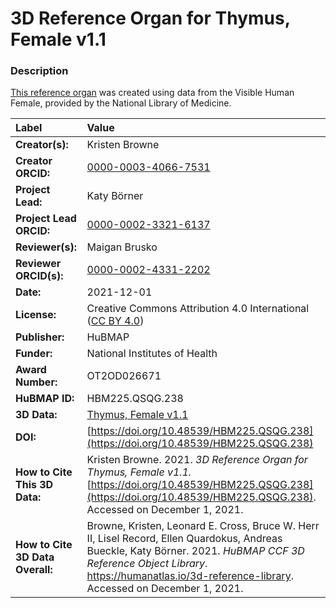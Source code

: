 # 3D Reference Organ for Thymus, Female v1.1

### Description
[This reference organ](https://humanatlas.io/3d-reference-library) was created using data from the Visible Human Female, provided by the National Library of Medicine.

| Label | Value |
| :------------- |:-------------|
| **Creator(s):** | Kristen Browne |
| **Creator ORCID:** | [0000-0003-4066-7531](https://orcid.org/0000-0003-4066-7531) |
| **Project Lead:** | Katy B&ouml;rner |
| **Project Lead ORCID:** | [0000-0002-3321-6137](https://orcid.org/0000-0002-3321-6137) |
| **Reviewer(s):** | Maigan Brusko | 
| **Reviewer ORCID(s):** |[0000-0002-4331-2202](https://doi.org/10.5072/0000-0002-4331-2202) |
| **Date:** | 2021-12-01 |
| **License:** | Creative Commons Attribution 4.0 International ([CC BY 4.0](https://creativecommons.org/licenses/by/4.0/)) |
| **Publisher:** | HuBMAP |
| **Funder:** | National Institutes of Health |
| **Award Number:** | OT2OD026671 |
| **HuBMAP ID:** | HBM225.QSQG.238 |
| **3D Data:** | [Thymus, Female v1.1](https://hubmapconsortium.github.io/ccf-releases/v1.1/models/VH_F_Thymus.glb)  |
| **DOI:** | [https://doi.org/10.48539/HBM225.QSQG.238](https://doi.org/10.48539/HBM225.QSQG.238) |
| **How to Cite This 3D Data:** | Kristen Browne. 2021. *3D Reference Organ for Thymus, Female v1.1.* [https://doi.org/10.48539/HBM225.QSQG.238](https://doi.org/10.48539/HBM225.QSQG.238). Accessed on December 1, 2021. |
| **How to Cite 3D Data Overall:** | Browne, Kristen, Leonard E. Cross, Bruce W. Herr II, Lisel Record, Ellen Quardokus, Andreas Bueckle, Katy B&ouml;rner. 2021. *HuBMAP CCF 3D Reference Object Library*. https://humanatlas.io/3d-reference-library. Accessed on December 1, 2021. |
